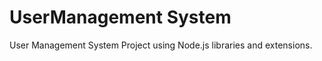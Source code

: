 # UserManagement System

User Management System Project using Node.js libraries and extensions. 

###
